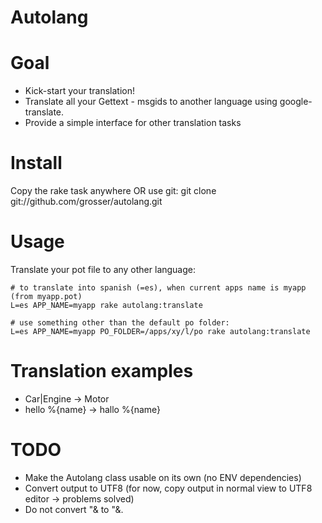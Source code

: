 Autolang
========

Goal
====
 - Kick-start your translation!
 - Translate all your Gettext - msgids to another language using google-translate.
 - Provide a simple interface for other translation tasks


Install
=======
Copy the rake task anywhere OR use git:
git clone git://github.com/grosser/autolang.git


Usage
=====
Translate your pot file to any other language:

    # to translate into spanish (=es), when current apps name is myapp (from myapp.pot)
    L=es APP_NAME=myapp rake autolang:translate

    # use something other than the default po folder:
    L=es APP_NAME=myapp PO_FOLDER=/apps/xy/l/po rake autolang:translate


Translation examples
====================
 - Car|Engine -> Motor
 - hello %{name} -> hallo %{name}


TODO
====
 - Make the Autolang class usable on its own (no ENV dependencies)
 - Convert output to UTF8 (for now, copy output in normal view to UTF8 editor -> problems solved)
 - Do not convert "& to &quot;&amp;.